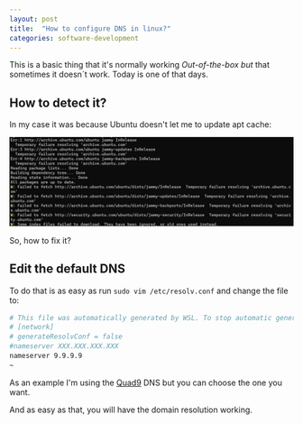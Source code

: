 ```yaml
---
layout: post
title:  "How to configure DNS in linux?"
categories: software-development
---
```


This is a basic thing that it's normally working *Out-of-the-box but* that sometimes it doesn´t work. Today is one
of that days.

## How to detect it?

In my case it was because Ubuntu doesn't let me to update apt cache:

![apt cache can´t be updated](/assets/Linux/apt-cache-failed.jpg)

So, how to fix it?

## Edit the default DNS

To do that is as easy as run `sudo vim /etc/resolv.conf` and change the file to:

``` bash
# This file was automatically generated by WSL. To stop automatic generation of this file, add the following entry to /etc/wsl.conf:
# [network]
# generateResolvConf = false
#nameserver XXX.XXX.XXX.XXX
nameserver 9.9.9.9
~
```

As an example I'm using the [Quad9](https://www.quad9.net/) DNS but you can choose the one you want.

And as easy as that, you will have the domain resolution working.